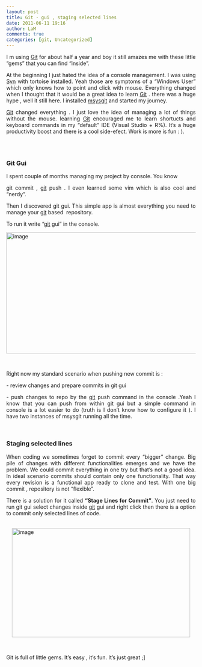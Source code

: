 ```yaml
---
layout: post
title: Git - gui , staging selected lines
date: 2011-06-11 19:16
author: LaM
comments: true
categories: [git, Uncategorized]
---
```

<p align="justify">I m using <a href="http://git-scm.com/">Git</a> for about half a year and boy it still amazes me with these little “gems” that you can find “inside”. </p> <p align="justify">At the beginning I just hated the idea of a console management. I was using <a href="http://subversion.tigris.org/">Svn</a> with tortoise installed. Yeah those are symptoms of a “Windows User” which only knows how to point and click with mouse. Everything changed when I thought that it would be a great idea to learn <a href="http://git-scm.com/">Git</a> . there was a huge hype , well it still here. I installed <a href="http://code.google.com/p/msysgit/">msysgit</a> and started my journey. </p> <p align="justify"><a href="http://git-scm.com/">Git</a> changed everything . I just love the idea of managing a lot of things without the mouse. learning <a href="http://git-scm.com/">Git</a> encouraged me to learn shortucts and keyboard commands in my “default” IDE (Visual Studio + R%). It’s a huge productivity boost and there is a cool side-efect. Work is more is fun : ). </p> <h3 align="justify"><font></font>&nbsp;</h3> <h3 align="justify"><font>Git Gui</font></h3> <p align="justify">I spent couple of months managing my project by console. You know</p> <p align="justify">git commit , <a href="http://git-scm.com/">git</a> push . I even learned some vim which is also cool and “nerdy”.</p> <p align="justify">Then I discovered git gui. This simple app is almost everything you need to manage your <a href="http://git-scm.com/">git</a> based&nbsp; repository. </p> <p align="justify">To run it write “<a href="http://git-scm.com/">git</a> gui” in the console.</p> <p align="justify"><a href="http://lammichalfranc.files.wordpress.com/2011/06/image.png"><img style="background-image:none;border-bottom:0;border-left:0;padding-left:0;padding-right:0;display:block;float:none;border-top:0;border-right:0;padding-top:0;margin:0 auto 5px;" title="image" border="0" alt="image" src="http://lammichalfranc.files.wordpress.com/2011/06/image_thumb.png" width="571" height="322"></a></p> <p align="justify">&nbsp;</p> <p align="justify">Right now my standard scenario when pushing new commit is :</p> <p align="justify">- review changes and prepare commits in git gui</p> <p align="justify">- push changes to repo by the <a href="http://git-scm.com/">git</a> push command in the console .Yeah I know that you can push from within git gui but a simple command in console is a lot easier to do (truth is I don’t know how to configure it ). I have two instances of msysgit running all the time.</p> <p align="justify">&nbsp;</p> <h3 align="justify"></h3> <h3 align="justify"><font>Staging selected lines</font></h3> <p align="justify">When coding we sometimes forget to commit every “bigger” change. Big pile of changes with different functionalities emerges and we have the problem. We could commit everything in one try but that’s not a good idea. In ideal scenario commits should contain only one functionality. That way every revision is a functional app ready to clone and test. With one big commit , repository is not “flexible”. </p> <p align="justify">There is a solution for it called <strong>“Stage Lines for Commit”</strong>. You just need to run git gui select changes inside <a href="http://git-scm.com/">git</a> gui and right click then there is a option to commit only selected lines of code. </p> <p align="justify">&nbsp;<a href="http://lammichalfranc.files.wordpress.com/2011/06/image1.png"><img style="background-image:none;border-bottom:0;border-left:0;padding-left:0;padding-right:0;display:block;float:none;border-top:0;border-right:0;padding-top:0;margin:0 auto 5px;" title="image" border="0" alt="image" src="http://lammichalfranc.files.wordpress.com/2011/06/image_thumb1.png" width="474" height="290"></a></p> <p align="justify">&nbsp;</p> <p align="justify">Git is full of little gems. It’s easy , it’s fun. It’s just great ;]</p>
